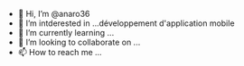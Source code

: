 - 👋 Hi, I’m @anaro36
- 👀 I’m intderested in ...développement d'application mobile
- 🌱 I’m currently learning ...
- 💞️ I’m looking to collaborate on ...
- 📫 How to reach me ...

<!---
anaro36/anaro36 is a ✨ special ✨ repository because its `README.md` (this file) appears on your GitHub profile.
You can click the Preview link to take a look at your changes.
--->
